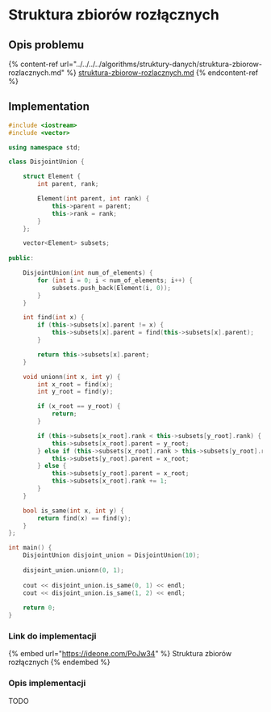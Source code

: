 # Struktura zbiorów rozłącznych

## Opis problemu

{% content-ref url="../../../../algorithms/struktury-danych/struktura-zbiorow-rozlacznych.md" %}
[struktura-zbiorow-rozlacznych.md](../../../../algorithms/struktury-danych/struktura-zbiorow-rozlacznych.md)
{% endcontent-ref %}

## Implementation

```cpp
#include <iostream>
#include <vector>

using namespace std;

class DisjointUnion {

    struct Element {
        int parent, rank;

        Element(int parent, int rank) {
            this->parent = parent;
            this->rank = rank;
        }
    };

    vector<Element> subsets;
    
public:

    DisjointUnion(int num_of_elements) {
        for (int i = 0; i < num_of_elements; i++) {
            subsets.push_back(Element(i, 0));
        }
    }

    int find(int x) {
        if (this->subsets[x].parent != x) {
            this->subsets[x].parent = find(this->subsets[x].parent);
        }

        return this->subsets[x].parent;
    }

    void unionn(int x, int y) {
        int x_root = find(x);
        int y_root = find(y);

        if (x_root == y_root) {
            return;
        }

        if (this->subsets[x_root].rank < this->subsets[y_root].rank) {
            this->subsets[x_root].parent = y_root;
        } else if (this->subsets[x_root].rank > this->subsets[y_root].rank) {
            this->subsets[y_root].parent = x_root;
        } else {
            this->subsets[y_root].parent = x_root;
            this->subsets[x_root].rank += 1;
        }
    }

    bool is_same(int x, int y) {
        return find(x) == find(y);
    }
};

int main() {
    DisjointUnion disjoint_union = DisjointUnion(10);
    
    disjoint_union.unionn(0, 1);
    
    cout << disjoint_union.is_same(0, 1) << endl;
    cout << disjoint_union.is_same(1, 2) << endl;
    
    return 0;
}
```

### Link do implementacji

{% embed url="https://ideone.com/PoJw34" %}
Struktura zbiorów rozłącznych
{% endembed %}

### Opis implementacji

TODO
